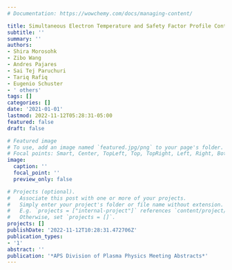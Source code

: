 ```yaml
---
# Documentation: https://wowchemy.com/docs/managing-content/

title: Simultaneous Electron Temperature and Safety Factor Profile Control for DIII-D
subtitle: ''
summary: ''
authors:
- Shira Morosohk
- Zibo Wang
- Andres Pajares
- Sai Tej Paruchuri
- Tariq Rafiq
- Eugenio Schuster
- ' others'
tags: []
categories: []
date: '2021-01-01'
lastmod: 2022-11-12T05:28:31-05:00
featured: false
draft: false

# Featured image
# To use, add an image named `featured.jpg/png` to your page's folder.
# Focal points: Smart, Center, TopLeft, Top, TopRight, Left, Right, BottomLeft, Bottom, BottomRight.
image:
  caption: ''
  focal_point: ''
  preview_only: false

# Projects (optional).
#   Associate this post with one or more of your projects.
#   Simply enter your project's folder or file name without extension.
#   E.g. `projects = ["internal-project"]` references `content/project/deep-learning/index.md`.
#   Otherwise, set `projects = []`.
projects: []
publishDate: '2022-11-12T10:28:31.472706Z'
publication_types:
- '1'
abstract: ''
publication: '*APS Division of Plasma Physics Meeting Abstracts*'
---
```

